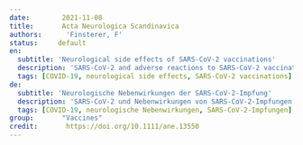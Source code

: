 ```yaml
---
date:        2021-11-08
title:       Acta Neurologica Scandinavica
authors:      'Finsterer, F'
status:     default
en:
  subtitle: 'Neurological side effects of SARS-CoV-2 vaccinations'
  description: 'SARS-CoV-2 and adverse reactions to SARS-CoV-2 vaccinations show a tropism for neuronal structures and tissues. This narrative review was conducted to collect and discuss published data about neurological side effects of SARS-CoV-2 vaccines in order to discover type, frequency, treatment, and outcome of these side effects. The most frequent neurological side effects of SARS-CoV-2 vaccines are headache, Guillain-Barre syndrome (GBS), venous sinus thrombosis (VST), and transverse myelitis. Other neurological side effects occur in a much lower frequency. Neurological side effects occur with any of the approved vaccines but VST particularly occurs after vaccination with vector-based vaccines. Treatment of these side effects is not at variance from similar conditions due to other causes. The worst outcome of these side effects is associated with VST, why it should not be missed and treated appropriately in due time. In conclusion, safety concerns against SARS-CoV-2 vaccines are backed by an increasing number of studies reporting neurological side effects. The most frequent of them are headache, GBS, VST, and transverse myelitis. Healthcare professionals, particularly neurologists involved in the management of patients having undergone SARS-CoV-2 vaccinations, should be aware of these side effects and should stay vigilant to recognize them early and treat them adequately.'
  tags: [COVID-19, neurological side effects, SARS-CoV-2 vaccinations]
de: 
  subtitle: 'Neurologische Nebenwirkungen der SARS-CoV-2-Impfung'
  description: 'SARS-CoV-2 und Nebenwirkungen von SARS-CoV-2-Impfungen zeigen einen Tropismus für neuronale Strukturen und Gewebe. Diese Übersichtsarbeit wurde durchgeführt, um veröffentlichte Daten über neurologische Nebenwirkungen von SARS-CoV-2-Impfstoffen zu sammeln und zu diskutieren, um Art, Häufigkeit, Behandlung und Ergebnis dieser Nebenwirkungen zu ermitteln. Die häufigsten neurologischen Nebenwirkungen von SARS-CoV-2-Impfstoffen sind Kopfschmerzen, Guillain-Barre-Syndrom (GBS), venöse Sinusthrombose (VST) und transversale Myelitis. Andere neurologische Nebenwirkungen treten in wesentlich geringerer Häufigkeit auf. Neurologische Nebenwirkungen treten bei allen zugelassenen Impfstoffen auf, aber VST tritt besonders nach Impfungen mit vektorbasierten Impfstoffen auf. Die Behandlung dieser Nebenwirkungen unterscheidet sich nicht von ähnlichen Erkrankungen, die auf andere Ursachen zurückzuführen sind. Das schlimmste Ergebnis dieser Nebenwirkungen ist mit der VST verbunden, weshalb sie nicht übersehen und rechtzeitig angemessen behandelt werden sollte. Zusammenfassend lässt sich sagen, dass die Sicherheitsbedenken gegen SARS-CoV-2-Impfstoffe durch eine zunehmende Zahl von Studien gestützt werden, in denen über neurologische Nebenwirkungen berichtet wird. Die häufigsten davon sind Kopfschmerzen, GBS, VST und transversale Myelitis. Angehörige der Gesundheitsberufe, insbesondere Neurologen, die an der Behandlung von Patienten beteiligt sind, die sich einer SARS-CoV-2-Impfung unterzogen haben, sollten sich dieser Nebenwirkungen bewusst sein und wachsam bleiben, um sie frühzeitig zu erkennen und angemessen zu behandeln.'
  tags: [COVID-19, neurologische Nebenwirkungen, SARS-CoV-2-Impfungen]
group:       "Vaccines"
credit:       https://doi.org/10.1111/ane.13550
---
```

<object data="{{ page.link }}" style='height:calc(100vh - 400px); width: 100%' type='application/pdf'></object>